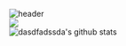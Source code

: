 ![header](https://capsule-render.vercel.app/api?type=wave&color=auto&height=300&section=header&text=Z._kyu%&fontSize=90)
<br>
<img src="https://img.shields.io/badge/Flutter-02569Bstyle=for-
the-badge&logo=Flutter&logoColor=white">
<br>
![dasdfadssda's github stats](https://github-readme-stats.vercel.app/api?username=dasdfadssdaju&show_icons=true&hide_border=true)
